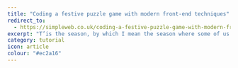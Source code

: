 ```yaml
---
title: "Coding a festive puzzle game with modern front-end techniques"
redirect_to:
  - https://simpleweb.co.uk/coding-a-festive-puzzle-game-with-modern-front-end-techniques/
excerpt: "T’is the season, by which I mean the season where some of us have down-time to do a little practical learning with code. And what better way to learn this time of year than by making a toy you can actually play with. A couple of days ago I set myself the task of creating a sliding puzzle game, that you can actually play, using modern front-end development techniques. In this article I’m going to run through the techniques I used and explain how I put them all together to create the final product which you can see on [CodePen](https://codepen.io/daviddarnes/full/EOqZdw)."
category: tutorial
icon: article
colour: "#ec2a16"
---
```

